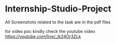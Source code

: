 # Internship-Studio-Project

All Screenshots related to the task are in the pdf files 

for video poc kindly check the youtube video
https://youtube.com/live/_lk24Or3ZLk
